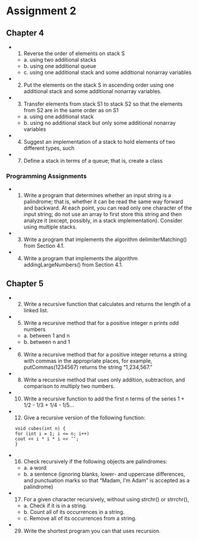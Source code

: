 # Assignment 2


## Chapter 4

- 1. Reverse the order of elements on stack S
    - a. using two additional stacks
    - b. using one additional queue
    - c. using one additional stack and some additional nonarray variables
    
- 2. Put the elements on the stack S in ascending order using one additional stack and
some additional nonarray variables.

- 3. Transfer elements from stack S1 to stack S2 so that the elements from S2 are in the
same order as on S1
    - a. using one additional stack
    - b. using no additional stack but only some additional nonarray variables

- 4. Suggest an implementation of a stack to hold elements of two different types, such

- 7. Define a stack in terms of a queue; that is, create a class

### Programming Assignments

- 1. Write a program that determines whether an input string is a palindrome; that is,
whether it can be read the same way forward and backward. At each point, you can
read only one character of the input string; do not use an array to first store this
string and then analyze it (except, possibly, in a stack implementation). Consider
using multiple stacks.

- 3. Write a program that implements the algorithm delimiterMatching() from
Section 4.1.

- 4. Write a program that implements the algorithm addingLargeNumbers() from
Section 4.1.


## Chapter 5

- 2. Write a recursive function that calculates and returns the length of a linked list.

- 5. Write a recursive method that for a positive integer n prints odd numbers
    - a. between 1 and n
    - b. between n and 1

- 6. Write a recursive method that for a positive integer returns a string with commas
in the appropriate places, for example, putCommas(1234567) returns the string
“1,234,567.”

- 8. Write a recursive method that uses only addition, subtraction, and comparison to
multiply two numbers.

- 10. Write a recursive function to add the first n terms of the series 1 + 1/2 - 1/3 + 1/4 - 1/5...

- 12. Give a recursive version of the following function:
    ```
    void cubes(int n) {
    for (int i = 1; i <= n; i++)
    cout << i * i * i << ’’;
    }
    ```
 
- 16. Check recursively if the following objects are palindromes:
    - a. a word
    - b. a sentence (ignoring blanks, lower- and uppercase differences, and punctuation
marks so that “Madam, I’m Adam” is accepted as a palindrome)

- 17. For a given character recursively, without using strchr() or strrchr(),
    - a. Check if it is in a string.
    - b. Count all of its occurrences in a string.
    - c. Remove all of its occurrences from a string.

- 29. Write the shortest program you can that uses recursion.
